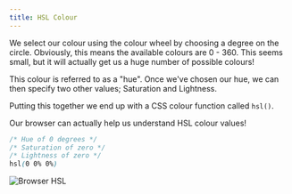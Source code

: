 ```yaml
---
title: HSL Colour
---
```


<div class="panels">
<div>

We select our colour using the colour wheel by choosing a degree on the circle. Obviously, this means the available colours are 0 - 360. This seems small, but it will actually get us a huge number of possible colours!

This colour is referred to as a "hue". Once we've chosen our hue, we can then specify two other values; Saturation and Lightness.

Putting this together we end up with a CSS colour function called `hsl()`.

Our browser can actually help us understand HSL colour values!

</div>
<div>

~~~css
/* Hue of 0 degrees */
/* Saturation of zero */
/* Lightness of zero */
hsl(0 0% 0%)
~~~

![Browser HSL](../browser-hsl.png)

</div>
</div>





